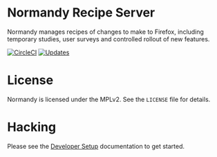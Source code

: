# Normandy Recipe Server

Normandy manages recipes of changes to make to Firefox, including temporary
studies, user surveys and controlled rollout of new features.

[![CircleCI](https://img.shields.io/circleci/project/mozilla/normandy/master.svg?maxAge=2592000&label=CI)](https://circleci.com/gh/mozilla/normandy/tree/master)
[![Updates](https://pyup.io/repos/github/mozilla/normandy/shield.svg)](https://pyup.io/repos/github/mozilla/normandy/)

# License

Normandy is licensed under the MPLv2. See the `LICENSE` file for details.

# Hacking

Please see the [Developer Setup] documentation to get started.

[Developer Setup]: http://normandy.readthedocs.io/en/latest/dev/install.html
